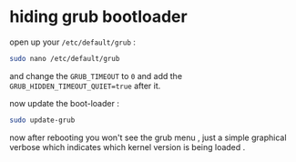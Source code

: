 # hiding grub bootloader

open up your `/etc/default/grub` :

```bash
sudo nano /etc/default/grub
```

and change the `GRUB_TIMEOUT` to `0` and add the `GRUB_HIDDEN_TIMEOUT_QUIET=true` after it.

now update the boot-loader :

```bash
sudo update-grub
```

now after rebooting you won't see the grub menu , just a simple graphical verbose which indicates which kernel version is being loaded .

